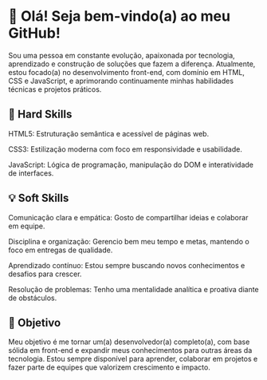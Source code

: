 # 👋 Olá! Seja bem-vindo(a) ao meu GitHub!
Sou uma pessoa em constante evolução, apaixonada por tecnologia, aprendizado e construção de soluções que fazem a diferença. Atualmente, estou focado(a) no desenvolvimento front-end, com domínio em HTML, CSS e JavaScript, e aprimorando continuamente minhas habilidades técnicas e projetos práticos.

## 🧠 Hard Skills
HTML5: Estruturação semântica e acessível de páginas web.

CSS3: Estilização moderna com foco em responsividade e usabilidade.

JavaScript: Lógica de programação, manipulação do DOM e interatividade de interfaces.

## 💡 Soft Skills
Comunicação clara e empática: Gosto de compartilhar ideias e colaborar em equipe.

Disciplina e organização: Gerencio bem meu tempo e metas, mantendo o foco em entregas de qualidade.

Aprendizado contínuo: Estou sempre buscando novos conhecimentos e desafios para crescer.

Resolução de problemas: Tenho uma mentalidade analítica e proativa diante de obstáculos.

## 🚀 Objetivo
Meu objetivo é me tornar um(a) desenvolvedor(a) completo(a), com base sólida em front-end e expandir meus conhecimentos para outras áreas da tecnologia. Estou sempre disponível para aprender, colaborar em projetos e fazer parte de equipes que valorizem crescimento e impacto.

